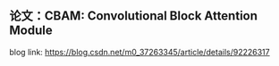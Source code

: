 ## 论文：CBAM: Convolutional Block Attention Module 

blog link: https://blog.csdn.net/m0_37263345/article/details/92226317
